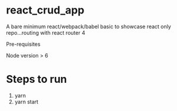 # react_crud_app

A bare minimum react/webpack/babel basic to showcase react only repo...routing with react router 4

 Pre-requisites

Node version > 6

# Steps to run

1. yarn
2. yarn start
